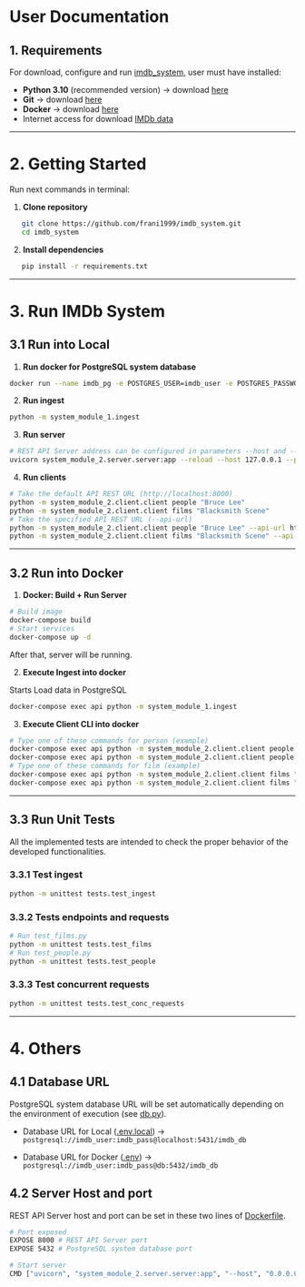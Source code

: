 # User Documentation

## 1. Requirements
For download, configure and run [imdb_system](https://github.com/frani1999/imdb_system.git), user must have installed:
- **Python 3.10** (recommended version) → download [here](https://www.python.org/downloads/release/python-3100/)
- **Git** → download [here](https://git-scm.com/)
- **Docker** → download [here](https://www.docker.com/)
- Internet access for download [IMDb data](https://datasets.imdbws.com/)

----

# 2. Getting Started

Run next commands in terminal: 

1. **Clone repository**
```bash
   git clone https://github.com/frani1999/imdb_system.git
   cd imdb_system
   ```
2. **Install dependencies**
```bash
   pip install -r requirements.txt
```
---

# 3. Run IMDb System

## 3.1 Run into Local

1. **Run docker for PostgreSQL system database**
```bash
docker run --name imdb_pg -e POSTGRES_USER=imdb_user -e POSTGRES_PASSWORD=imdb_pass -e POSTGRES_DB=imdb_db -p 5431:5432 -d postgres
```
2. **Run ingest**

```bash
python -m system_module_1.ingest
```
3. **Run server**
```bash
# REST API Server address can be configured in parameters --host and --port
uvicorn system_module_2.server.server:app --reload --host 127.0.0.1 --port 8000
```
4. **Run clients**
```bash
# Take the default API REST URL (http://localhost:8000)
python -m system_module_2.client.client people "Bruce Lee"
python -m system_module_2.client.client films "Blacksmith Scene"
# Take the specified API REST URL (--api-url)
python -m system_module_2.client.client people "Bruce Lee" --api-url http://localhost:8000
python -m system_module_2.client.client films "Blacksmith Scene" --api-url http://localhost:8000
```

---

## 3.2 Run into Docker

1. **Docker: Build + Run Server**
```bash
# Build image
docker-compose build
# Start services
docker-compose up -d
```
After that, server will be running.

2. **Execute Ingest into docker**

Starts Load data in PostgreSQL
```bash
docker-compose exec api python -m system_module_1.ingest
```

3. **Execute Client CLI into docker**
```bash
# Type one of these commands for person (example)
docker-compose exec api python -m system_module_2.client.client people "Bruce Lee"
docker-compose exec api python -m system_module_2.client.client people "Bruce Lee" --api-url http://localhost:8000
# Type one of these commands for film (example)
docker-compose exec api python -m system_module_2.client.client films "Blacksmith Scene"
docker-compose exec api python -m system_module_2.client.client films "Blacksmith Scene" --api-url http://localhost:8000
```

---

## 3.3 Run Unit Tests

All the implemented tests are intended to check the proper behavior of the developed functionalities.

### 3.3.1 Test ingest

```bash
python -m unittest tests.test_ingest
```

### 3.3.2 Tests endpoints and requests

```bash
# Run test_films.py
python -m unittest tests.test_films
# Run test_people.py
python -m unittest tests.test_people
```

### 3.3.3 Test concurrent requests

```bash
python -m unittest tests.test_conc_requests
```

---

# 4. Others

## 4.1 Database URL

PostgreSQL system database URL will be set automatically depending on the environment of execution (see [db.py](system_module_1/db.py)).

  * Database URL for Local ([.env.local](.env.local)) → ```postgresql://imdb_user:imdb_pass@localhost:5431/imdb_db```

  * Database URL for Docker ([.env](.env)) → ```postgresql://imdb_user:imdb_pass@db:5432/imdb_db```

## 4.2 Server Host and port

REST API Server host and port can be set in these two lines of [Dockerfile](Dockerfile).

```bash
# Port exposed
EXPOSE 8000 # REST API Server port
EXPOSE 5432 # PostgreSQL system database port

# Start server
CMD ["uvicorn", "system_module_2.server.server:app", "--host", "0.0.0.0", "--port", "8000"]
```

